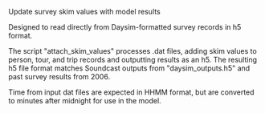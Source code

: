 Update survey skim values with model results

Designed to read directly from Daysim-formatted survey records in h5 format.

The script "attach_skim_values" processes .dat files, adding skim values to 
person, tour, and trip records and outputting results as an h5. 
The resulting h5 file format matches Soundcast outputs from "daysim_outputs.h5"
and past survey results from 2006. 

Time from input dat files are expected in HHMM format, but are converted
to minutes after midnight for use in the model.